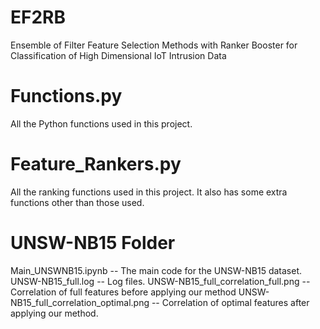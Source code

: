 # EF2RB
Ensemble of Filter Feature Selection Methods with Ranker Booster for Classification of High Dimensional IoT Intrusion Data

# Functions.py 
All the Python functions used in this project.

# Feature_Rankers.py
All the ranking functions used in this project. It also has some extra functions other than those used.

# UNSW-NB15 Folder
Main_UNSWNB15.ipynb -- The main code for the UNSW-NB15 dataset.
UNSW-NB15_full.log -- Log files.
UNSW-NB15_full_correlation_full.png -- Correlation of full features before applying our method
UNSW-NB15_full_correlation_optimal.png -- Correlation of optimal features after applying our method.

